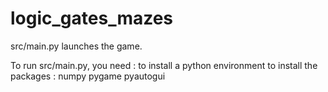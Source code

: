 # logic_gates_mazes

src/main.py launches the game.

To run src/main.py, you need :
    to install a python environment
    to install the packages :
        numpy
        pygame
        pyautogui